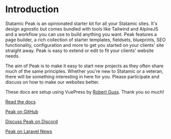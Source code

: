 # Introduction

Statamic Peak is an opinionated starter kit for all your Statamic sites. It's design agnostic but comes bundled with tools like Tailwind and AlpineJS and a workflow you can use to build anything you want. Peak features a page builder, a rich collection of starter templates, fieldsets, blueprints, SEO functionality, configuration and more to get you started on your clients' site straight away. Peak is easy to extend or edit to fit your clients' website needs.

The aim of Peak is to make it easy to start new projects as they often share much of the same principles. Whether you're new to Statamic or a veteran, there will be something interesting in here for you. Please participate and discuss on how to make our websites better.

These docs are setup using VuePress by [Robert Guss](robertguss/). Thank you so much!

[Read the docs](https://peak.studio1902.nl)

[Peak on GitHub](https://github.com/studio1902/statamic-peak)

[Discuss Peak on Discord](https://discord.gg/sW7KXWaucH)

[Peak on Laravel News](https://laravel-news.com/statamic-peak)
